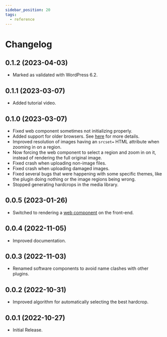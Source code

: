 ```yaml
---
sidebar_position: 20
tags:
  - reference
---
```


# Changelog

<!--
WARNING: Bits of information here are duplicated in several places:
  * https://docs.frameright.io/wordpress/changelog
  * https://github.com/Frameright/image-display-control-wordpress/blob/master/readme.txt
Make sure to keep them in sync.
-->

## 0.1.2 (2023-04-03)

- Marked as validated with WordPress 6.2.

## 0.1.1 (2023-03-07)

- Added tutorial video.

## 0.1.0 (2023-03-07)

- Fixed web component sometimes not initializing properly.
- Added support for older browsers. See [here](/web-component/browsers) for more details.
- Improved resolution of images having an `srcset=` HTML attribute when zooming in on a region.
- Now forcing the web component to select a region and zoom in on it, instead of rendering the full original image.
- Fixed crash when uploading non-image files.
- Fixed crash when uploading damaged images.
- Fixed several bugs that were happening with some specific themes, like the plugin doing nothing or the image regions being wrong.
- Stopped generating hardcrops in the media library.

## 0.0.5 (2023-01-26)

- Switched to rendering a [web component](/web-component) on the front-end.

## 0.0.4 (2022-11-05)

- Improved documentation.

## 0.0.3 (2022-11-03)

- Renamed software components to avoid name clashes with other plugins.

## 0.0.2 (2022-10-31)

- Improved algorithm for automatically selecting the best hardcrop.

## 0.0.1 (2022-10-27)

- Initial Release.

